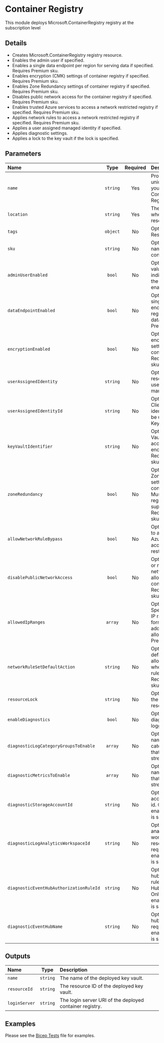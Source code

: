 # Container Registry

This module deploys Microsoft.ContainerRegistry registry at the subscription level

## Details

- Creates Microsoft.ContainerRegistry registry resource.
- Enables the admin user if specified.
- Enables a single data endpoint per region for serving data if specified. Requires Premium sku.
- Enables encryption (CMK) settings of container registry if specified. Requires Premium sku.
- Enables Zone Redundancy settings of container registry if specified. Requires Premium sku.
- Disables public network access for the container registry if specified. Requires Premium sku.
- Enables trusted Azure services to access a network restricted registry if specified. Requires Premium sku.
- Applies network rules to access a network restricted registry if specified. Requires Premium sku.
- Applies a user assigned managed identity if specified.
- Applies diagnostic settings.
- Applies a lock to the key vault if the lock is specified.

## Parameters

| Name                                    | Type     | Required | Description                                                                                                                  |
| :-------------------------------------- | :------: | :------: | :--------------------------------------------------------------------------------------------------------------------------- |
| `name`                                  | `string` | Yes      | Provide a globally unique name of your Azure Container Registry.                                                             |
| `location`                              | `string` | Yes      | The geo-location where the resource lives.                                                                                   |
| `tags`                                  | `object` | No       | Optional. Resource tags.                                                                                                     |
| `sku`                                   | `string` | No       | Optional. The SKU name of the container registry.                                                                            |
| `adminUserEnabled`                      | `bool`   | No       | Optional. The value that indicates whether the admin user is enabled.                                                        |
| `dataEndpointEnabled`                   | `bool`   | No       | Optional. Enable a single data endpoint per region for serving data. Requires Premium sku.                                   |
| `encryptionEnabled`                     | `bool`   | No       | Optional. Enable encryption settings of container registry. Requires Premium sku.                                            |
| `userAssignedIdentity`                  | `string` | No       | Optional. The resource ID of the user assigned managed identity.                                                             |
| `userAssignedIdentityId`                | `string` | No       | Optional. The Client ID of the identity which will be used to access Key Vault.                                              |
| `keyVaultIdentifier`                    | `string` | No       | Optional. The Key Vault URI to access the encryption key. Requires Premium sku.                                              |
| `zoneRedundancy`                        | `bool`   | No       | Optional. Enable Zone Redundancy settings of container registry. Must be in a region that supports it. Requires Premium sku. |
| `allowNetworkRuleBypass`                | `bool`   | No       | Optional. Whether to allow trusted Azure services to access a network restricted registry.                                   |
| `disablePublicNetworkAccess`            | `bool`   | No       | Optional. Whether or not public network access is allowed for the container registry. Requires Premium sku.                  |
| `allowedIpRanges`                       | `array`  | No       | Optional. Specifies the IP or IP range in CIDR format. Only IPV4 address is allowed. Requires Premium sku.                   |
| `networkRuleSetDefaultAction`           | `string` | No       | Optional. The default action of allow or deny when no other rules match. Requires Premium sku.                               |
| `resourceLock`                          | `string` | No       | Optional. Specify the type of resource lock.                                                                                 |
| `enableDiagnostics`                     | `bool`   | No       | Optional. Enable diagnostic logging.                                                                                         |
| `diagnosticLogCategoryGroupsToEnable`   | `array`  | No       | Optional. The name of log category groups that will be streamed.                                                             |
| `diagnosticMetricsToEnable`             | `array`  | No       | Optional. The name of metrics that will be streamed.                                                                         |
| `diagnosticStorageAccountId`            | `string` | No       | Optional. Storage account resource id. Only required if enableDiagnostics is set to true.                                    |
| `diagnosticLogAnalyticsWorkspaceId`     | `string` | No       | Optional. Log analytics workspace resource id. Only required if enableDiagnostics is set to true.                            |
| `diagnosticEventHubAuthorizationRuleId` | `string` | No       | Optional. Event hub authorization rule for the Event Hubs namespace. Only required if enableDiagnostics is set to true.      |
| `diagnosticEventHubName`                | `string` | No       | Optional. Event hub name. Only required if enableDiagnostics is set to true.                                                 |

## Outputs

| Name          | Type     | Description                                              |
| :------------ | :------: | :------------------------------------------------------- |
| `name`        | `string` | The name of the deployed key vault.                      |
| `resourceId`  | `string` | The resource ID of the deployed key vault.               |
| `loginServer` | `string` | The login server URI of the deployed container registry. |

## Examples

Please see the [Bicep Tests](test/main.test.bicep) file for examples.